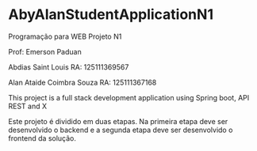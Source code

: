# AbyAlanStudentApplicationN1

Programação para WEB
Projeto N1


Prof: Emerson Paduan

Abdias Saint Louis RA: 125111369567

Alan Ataide Coimbra Souza RA: 125111367168

This project is a full stack development application using Spring boot, API REST and X

Este projeto é dividido em duas etapas. Na primeira etapa deve ser desenvolvido o backend e a segunda etapa deve ser desenvolvido o frontend da solução.
